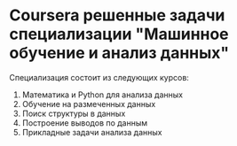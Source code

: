 # Coursera решенные задачи специализации "Машинное обучение и анализ данных"
Специализация состоит из следующих курсов:
1. Математика и Python для анализа данных
2. Обучение на размеченных данных
3. Поиск структуры в данных
4. Построение выводов по данным
5. Прикладные задачи анализа данных
